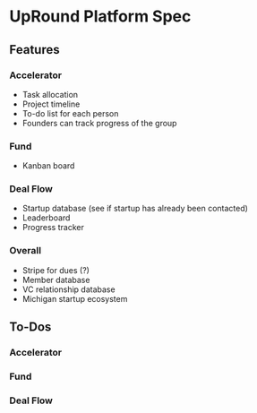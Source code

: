 # UpRound Platform Spec

## Features

### Accelerator
- Task allocation
- Project timeline
- To-do list for each person
- Founders can track progress of the group

### Fund
- Kanban board

### Deal Flow
- Startup database (see if startup has already been contacted)
- Leaderboard
- Progress tracker

### Overall
- Stripe for dues (?)
- Member database
- VC relationship database
- Michigan startup ecosystem

## To-Dos

### Accelerator

### Fund

### Deal Flow

